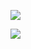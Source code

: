 ![](https://www.nta.go.jp/tmp/67f0af45-ec01-48e8-b48c-851eee6b9312/images/d0614349aca38c23ed5b4d09aa0af8ad391f4b3b78a7020daeb549a79f067126.jpg)

![](https://www.nta.go.jp/tmp/67f0af45-ec01-48e8-b48c-851eee6b9312/images/cbdbf36e8b9a7ebd06d135d7fa295f336ab93403e028942716de94f65953be4a.jpg)